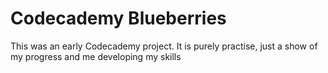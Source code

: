 # Codecademy Blueberries
 This was an early Codecademy project. It is purely practise, just a show of my progress and me developing my skills 
